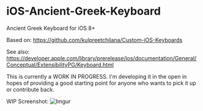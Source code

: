 iOS-Ancient-Greek-Keyboard
==========================

Ancient Greek Keyboard for iOS 8+

Based on: https://github.com/kulpreetchilana/Custom-iOS-Keyboards

See also: https://developer.apple.com/library/prerelease/ios/documentation/General/Conceptual/ExtensibilityPG/Keyboard.html

This is currently a WORK IN PROGRESS. I'm developing it in the open in hopes of providing a good starting point for anyone who wants to pick it up or contribute back.

WIP Screenshot:
![Imgur](http://i.imgur.com/ZnW4qHo.png)
